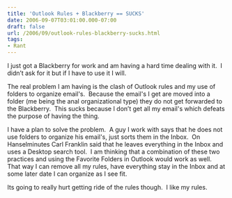 ```yaml
---
title: 'Outlook Rules + Blackberry == SUCKS'
date: 2006-09-07T03:01:00.000-07:00
draft: false
url: /2006/09/outlook-rules-blackberry-sucks.html
tags: 
- Rant
---
```


I just got a Blackberry for work and am having a hard time dealing with it.  I didn’t ask for it but if I have to use it I will. 

  

The real problem I am having is the clash of Outlook rules and my use of folders to organize email's.  Because the email's I get are moved into a folder (me being the anal organizational type) they do not get forwarded to the Blackberry.  This sucks because I don’t get all my email's which defeats the purpose of having the thing.

  

I have a plan to solve the problem.  A guy I work with says that he does not use folders to organize his email's, just sorts them in the Inbox.  On Hanselminutes Carl Franklin said that he leaves everything in the Inbox and uses a Desktop search tool.  I am thinking that a combination of these two practices and using the Favorite Folders in Outlook would work as well.  That way I can remove all my rules, have everything stay in the Inbox and at some later date I can organize as I see fit.

  

Its going to really hurt getting ride of the rules though.  I like my rules.
